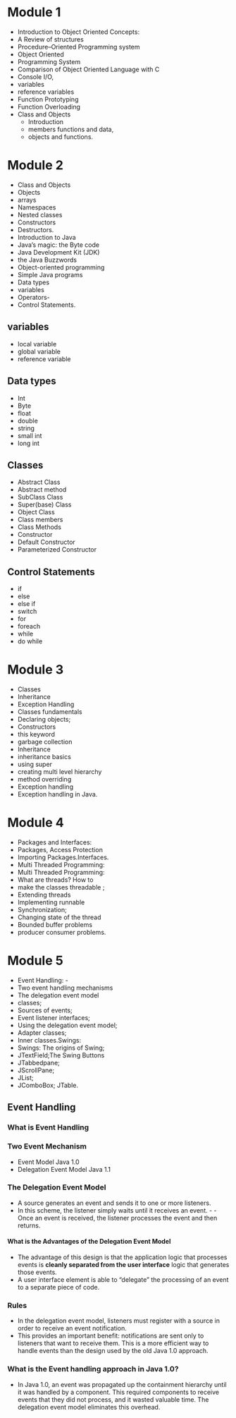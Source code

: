 

# Module 1
- Introduction to Object Oriented Concepts:
- A Review of structures
- Procedure–Oriented Programming system
- Object Oriented
- Programming System
- Comparison of Object Oriented Language with C
- Console I/O,
- variables
- reference variables
- Function Prototyping
- Function Overloading
- Class and Objects
  - Introduction
  - members functions and data, 
  - objects and functions.

# Module 2
- Class and Objects
- Objects
- arrays
- Namespaces
- Nested classes
- Constructors
- Destructors.
- Introduction to Java
- Java’s magic: the Byte code
- Java Development Kit (JDK)
- the Java Buzzwords
- Object-oriented programming
- Simple Java programs
- Data types
- variables
- Operators-
- Control Statements.

## variables
- local variable
- global variable
- reference variable

## Data types
- Int
- Byte
- float
- double
- string
- small int
- long int


## Classes
- Abstract Class
- Abstract method
- SubClass Class
- Super(base) Class
- Object Class
- Class members
- Class Methods
- Constructor
- Default Constructor
- Parameterized Constructor

## Control Statements
- if
- else
- else if
- switch
- for
- foreach
- while
- do while

# Module 3
- Classes
- Inheritance
- Exception Handling
- Classes fundamentals
- Declaring objects;
- Constructors
- this keyword
- garbage collection
- Inheritance
- inheritance basics
- using super
- creating multi level hierarchy
- method overriding
- Exception handling
- Exception handling in Java.

# Module 4

- Packages and Interfaces:
- Packages, Access Protection
- Importing Packages.Interfaces.
- Multi Threaded Programming:
- Multi Threaded Programming:
- What are threads? How to
- make the classes threadable ;
- Extending threads 
- Implementing runnable 
- Synchronization;
- Changing state of the thread 
- Bounded buffer problems
- producer consumer problems.

# Module 5
- Event Handling: -
- Two event handling mechanisms 
- The delegation event model
- classes; 
- Sources of events; 
- Event listener interfaces; 
- Using the delegation event model;
- Adapter classes; 
- Inner classes.Swings: 
- Swings: The origins of Swing; 
- JTextField;The Swing Buttons 
- JTabbedpane; 
- JScrollPane; 
- JList;
- JComboBox; JTable.

## Event Handling

### What is Event Handling

### Two Event Mechanism
- Event Model Java 1.0
- Delegation Event Model Java 1.1

### The Delegation Event Model
- A source generates an event and sends it to one or more listeners.
- In this scheme, the listener simply waits until it receives an event. - - Once an event is received, the listener processes the event
and then returns.

#### What is the Advantages of the Delegation Event Model
- The advantage of this design is that the application logic that processes events is **cleanly separated from the user interface** logic that generates those events. 
- A user interface element is able to “delegate” the processing of an event to a separate piece of code.

### Rules
- In the delegation event model, listeners must register with a source in order to receive an event notification. 
- This provides an important benefit: notifications are sent only to listeners that want to receive them. This is a more efficient way to handle events than the design used
by the old Java 1.0 approach. 

### What is the Event handling approach in Java 1.0?
- In Java 1.0, an event was propagated up the containment hierarchy
until it was handled by a component. This required components to receive events that they did not process, and it wasted valuable time. The delegation event model eliminates this overhead.

